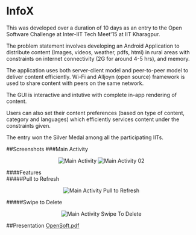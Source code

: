 # InfoX 
This was developed over a duration of 10 days as an entry to the Open Software Challenge at Inter-IIT Tech Meet'15 at IIT Kharagpur.

The problem statement involves developing an Android Application to distribute content (Images, videos, weather, pdfs, html) in rural areas with constraints on internet connectivity (2G for around 4-5 hrs), and memory.

The application uses both server-client model and peer-to-peer model to deliver content efficiently. Wi-Fi and Alljoyn (open source) framework is used to share content with peers on the same network.

The GUI is interactive and intutive with complete in-app rendering of content.

Users can also set their content preferences (based on type of content, category and languages) which efficiently services content under the constraints given.

The entry won the Silver Medal among all the participating IITs.

##Screenshots
###Main Activity
<p align="center">
  <img src="https://github.com/achiever202/InfoX/blob/master/android/screenshots/mainActivity01.png?raw=true" alt="Main Activity"/>
  <img src="https://github.com/achiever202/InfoX/blob/master/android/screenshots/mainActivity02.png?raw=true" alt="Main Activity 02"/>
</p>

####Features
</br>
#####Pull to Refresh
<p align="center">
	<img src="https://github.com/achiever202/InfoX/blob/master/android/screenshots/mainActivityPullToRefresh.png?raw=true" alt="Main Activity Pull to Refresh"/>
</p>

#####Swipe to Delete
</br>
<p align="center">
	<img src="https://github.com/achiever202/InfoX/blob/master/android/screenshots/mainActivitySwipeToDelete.png?raw=true" alt="Main Activity Swipe To Delete"/>
</p>




##Presentation
<a href="https://github.com/achiever202/InfoX/blob/master/OpenSoft.pdf?raw=true">OpenSoft.pdf</a>


